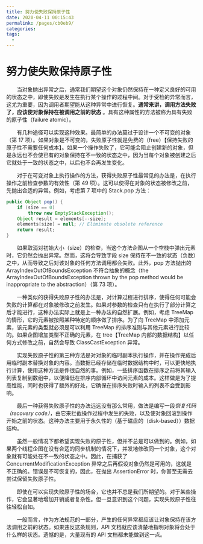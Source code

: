 ```yaml
---
title: 努力使失败保持原子性
date: 2020-04-11 00:15:43
permalink: /pages/cb0eb9/
categories:
tags:
  - 
---
```

# 努力使失败保持原子性

&emsp;&emsp;当对象抛出异常之后，通常我们期望这个对象仍然保持在一种定义良好的可用的状态之中，即使失败是发生在执行某个操作的过程中间。对于受检的异常而言，这尤为重要，因为调用者期望能从这种异常中进行恢复。**通常来讲，调用方法失败了，应该使对象保持在被调用之前的状态** 。具有这种属性的方法被称为具有失败的原子性（failure atomic）。

&emsp;&emsp;有几种途径可以实现这种效果。最简单的办法莫过于设计一个不可变的对象（第 17 项）。如果对象是不可变的，失败原子性就是免费的（free）【保持失败的原子性不需要任何成本】。如果一个操作失败了，它可能会阻止创建新的对象，但是永远也不会使已有的对象保持在不一致的状态之中，因为当每个对象被创建之后它就处于一致的状态之中，以后也不会再发生变化。

&emsp;&emsp;对于在可变对象上执行操作的方法，获得失败原子性最常见的办法是，在执行操作之前检查参数的有效性（第 49 项）。这可以使得在对象的状态被修改之前，先抛出合适的异常。例如，考虑第 7 项中的 Stack.pop 方法：

```java
public Object pop() {
    if (size == 0)
        throw new EmptyStackException();
    Object result = elements[--size];
    elements[size] = null; // Eliminate obsolete reference
    return result;
}
```

&emsp;&emsp;如果取消对初始大小（size）的检查，当这个方法企图从一个空栈中弹出元素时，它仍然会抛出异常。然而，这将会导致字段 size 保持在不一致的状态（负数）之中，从而导致之后对该对象的任何方法调用都会失败。此外，pop 方法抛出的 ArrayIndexOutOfBoundsException 不符合抽象的概念（the ArrayIndexOutOfBoundsException thrown by the pop method would be inappropriate to the abstraction）（第 73 项）。

&emsp;&emsp;一种类似的获得失败原子性的办法是，对计算过程进行排序，使得任何可能会失败的计算都在对象被修改之前发生。如果对参数的检查只有在执行了部分计算之后才能进行，这种办法实际上就是上一种办法的自然扩展。例如，考虑 TreeMap 的情形，它的元素被按照某种特定的顺序做了排序。为了向 TreeMap 中添加元素，该元素的类型就必须是可以利用 TreeMap 的排序准则与其他元素进行比较的。如果企图增加类型不正确的元素，在 tree【TreeMap 内部的数据结构】以任何方式修改之前，自然会导致 ClassCastException 异常。

&emsp;&emsp;实现失败原子性的第三种方法是对对象的临时副本执行操作，并在操作完成后用临时副本替换对象的内容。当数据已经存储在临时数据结构中时，可以更快地执行计算，使用这种方法是件很自然的事。例如，一些排序函数在排序之前将其输入列表复制到数组中，以便降低在排序内部循环中访问元素的成本。这样做是为了提高性能，同时也获得了额外的好处，它确保在排序失败时输入的列表不会受到影响。

&emsp;&emsp;最后一种获得失败原子性的办法远远没有那么常用，做法是编写一段*恢复代码（recovery code）*，由它来拦截操作过程中发生的失败，以及使对象回滚到操作开始之前的状态。这种办法主要用于永久性的（基于磁盘的（disk-based））数据结构。

&emsp;&emsp;虽然一般情况下都希望实现失败的原子性，但并不总是可以做到的。例如，如果两个线程企图在没有合适的同步机制的情况下，并发地修改同一个对象，这个对象就有可能处在不一致的状态之中。因此，在捕获了 ConcurrentModificationException 异常之后再假设对象仍然是可用的，这就是不正确的。错误是不可恢复的，因此，在抛出 AssertionError 时，你甚至无需去尝试保留失败原子性。

&emsp;&emsp;即使在可以实现失败原子性的场合，它也并不总是我们所期望的。对于某些操作，它会显著地增加开销或者复杂性。但一旦意识到这个问题，实现失败原子性往往轻松自如。

&emsp;&emsp;一般而言，作为方法规范的一部分，产生的任何异常都应该让对象保持在该方法调用之前的状态。如果违反这条规则，API 文档就应该清楚地指明对象将会处于什么样的状态。遗憾的是，大量现有的 API 文档都未能做到这一点。
